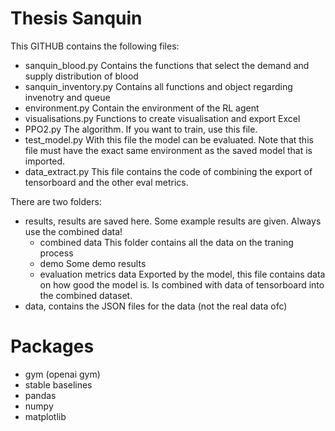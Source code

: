 # Thesis Sanquin
This GITHUB contains the following files:
- sanquin_blood.py
  Contains the functions that select the demand and supply distribution of blood
- sanquin_inventory.py
  Contains all functions and object regarding invenotry and queue
- environment.py
  Contain the environment of the RL agent
- visualisations.py
  Functions to create visualisation and export Excel
- PPO2.py
  The algorithm. If you want to train, use this file.
- test_model.py
  With this file the model can be evaluated. Note that this file must have the exact same environment as the saved model that is imported.
- data_extract.py
  This file contains the code of combining the export of tensorboard and the other eval metrics.


There are two folders:
- results, results are saved here. Some example results are given. Always use the combined data!
    - combined data
      This folder contains all the data on the traning process
    - demo 
      Some demo results
    - evaluation metrics data
      Exported by the model, this file contains data on how good the model is. Is combined with data of tensorboard into the combined dataset. 
- data, contains the JSON files for the data (not the real data ofc)


# Packages
- gym (openai gym)
- stable baselines
- pandas
- numpy
- matplotlib
